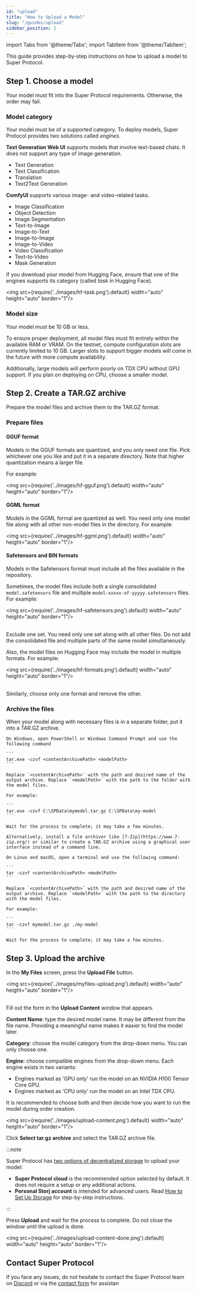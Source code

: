 ```yaml
---
id: "upload"
title: "How to Upload a Model"
slug: "/guides/upload"
sidebar_position: 2
---
```


import Tabs from '@theme/Tabs';
import TabItem from '@theme/TabItem';

This guide provides step-by-step instructions on how to upload a model to Super Protocol.

## Step 1. Choose a model

Your model must fit into the Super Protocol requirements. Otherwise, the order may fail.

### Model category

Your model must be of a supported category. To deploy models, Super Protocol provides two solutions called _engines_.

**Text Generation Web UI** supports models that involve text-based chats. It does not support any type of image generation.

- Text Generation
- Text Classification
- Translation
- Text2Text Generation

**ComfyUI** supports various image- and video-related tasks.

- Image Classification
- Object Detection
- Image Segmentation
- Text-to-Image
- Image-to-Text
- Image-to-Image
- Image-to-Video
- Video Classification
- Text-to-Video
- Mask Generation

If you download your model from Hugging Face, ensure that one of the engines supports its category (called _task_ in Hugging Face).

<img src={require('../images/hf-task.png').default} width="auto" height="auto" border="1"/>
<br/>

### Model size

Your model must be 10 GB or less.

To ensure proper deployment, all model files must fit entirely within the available RAM or VRAM. On the testnet, compute configuration slots are currently limited to 10 GB. Larger slots to support bigger models will come in the future with more compute availability.

Additionally, large models will perform poorly on TDX CPU without GPU support. If you plan on deploying on CPU, choose a smaller model.

## Step 2. Create a TAR.GZ archive

Prepare the model files and archive them to the TAR.GZ format.

### Prepare files

#### GGUF format

Models in the GGUF formats are quantized, and you only need one file. Pick whichever one you like and put it in a separate directory. Note that higher quantization means a larger file.

For example:

<img src={require('../images/hf-gguf.png').default} width="auto" height="auto" border="1"/>
<br/>

#### GGML format

Models in the GGML formal are quantized as well. You need only one model file along with all other non-model files in the directory. For example:

<img src={require('../images/hf-ggml.png').default} width="auto" height="auto" border="1"/>
<br/>

#### Safetensors and BIN formats

Models in the Safetensors format must include all the files available in the repository.

Sometimes, the model files include both a single consolidated `model.safetensors` file and multiple `model-xxxxx-of-yyyyy.safetensors` files. For example:

<img src={require('../images/hf-safetensors.png').default} width="auto" height="auto" border="1"/>
<br/>
<br/>

Exclude one set. You need only one set along with all other files. Do not add the consolidated file and multiple parts of the same model simultaneously.

Also, the model files on Hugging Face may include the model in multiple formats. For example:

<img src={require('../images/hf-formats.png').default} width="auto" height="auto" border="1"/>
<br/>
<br/>

Similarly, choose only one format and remove the other.

### Archive the files

When your model along with necessary files is in a separate folder, put it into a TAR.GZ archive.

<Tabs>
  <TabItem value="windows" label="Windows" default>

    On Windows, open PowerShell or Windows Command Prompt and use the following command

    ```
    tar.exe -czvf <contentArchivePath> <modelPath>
    ```

    Replace `<contentArchivePath>` with the path and desired name of the output archive. Replace `<modelPath>` with the path to the folder with the model files.

    For example:

    ```
    tar.exe -czvf C:\SPData\mymodel.tar.gz C:\SPData\my-model
    ```

    Wait for the process to complete; it may take a few minutes.

    Alternatively, install a file archiver like [7-Zip](https://www.7-zip.org/) or similar to create a TAR.GZ archive using a graphical user interface instead of a command line.

  </TabItem>
  <TabItem value="linux" label="Linux and macOS">

    On Linux and macOS, open a terminal and use the following command:

    ```
    tar -czvf <contentArchivePath> <modelPath>
    ```

    Replace `<contentArchivePath>` with the path and desired name of the output archive. Replace `<modelPath>` with the path to the directory with the model files.

    For example:

    ```
    tar -czvf mymodel.tar.gz ./my-model
    ```

    Wait for the process to complete; it may take a few minutes.

  </TabItem>
</Tabs>

## Step 3. Upload the archive

In the **My Files** screen, press the **Upload File** button. 

<img src={require('../images/myfiles-upload.png').default} width="auto" height="auto" border="1"/>
<br/>
<br/>

Fill out the form in the **Upload Content** window that appears.

**Content Name**: type the desired model name. It may be different from the file name. Providing a meaningful name makes it easier to find the model later.

**Category**: choose the model category from the drop-down menu. You can only choose one.

**Engine**: choose compatible engines from the drop-down menu. Each engine exists in two variants:

- Engines marked as 'GPU only' run the model on an NVIDIA H100 Tensor Core GPU.
- Engines marked as 'CPU only' run the model on an Intel TDX CPU.

It is recommended to choose both and then decide how you want to run the model during order creation.

<img src={require('../images/upload-content.png').default} width="auto" height="auto" border="1"/>
<br/>

Click **Select tar.gz archive** and select the TAR.GZ archive file.

:::note

Super Protocol has [two options of decentralized storage](/marketplace/account/web3#storage) to upload your model:

- **Super Protocol cloud** is the recommended option selected by default. It does not require a setup or any additional actions.
- **Personal Storj account** is intended for advanced users. Read [How to Set Up Storage](/marketplace/guides/storage) for step-by-step instructions.

:::

Press **Upload** and wait for the process to complete. Do not close the window until the upload is done.

<img src={require('../images/upload-content-done.png').default} width="auto" height="auto" border="1"/>
<br/>

## Contact Super Protocol

If you face any issues, do not hesitate to contact the Super Protocol team on [Discord](https://discord.gg/superprotocol) or via the [contact form](https://superprotocol.zendesk.com/hc/en-us/requests/new) for assistan